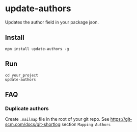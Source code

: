 # update-authors
Updates the author field in your package json.


## Install
```
npm install update-authors -g
```

## Run
```
cd your_project
update-authors
```

## FAQ
### Duplicate authors
Create `.mailmap` file in the root of your git repo. See https://git-scm.com/docs/git-shortlog section `Mapping Authors`





